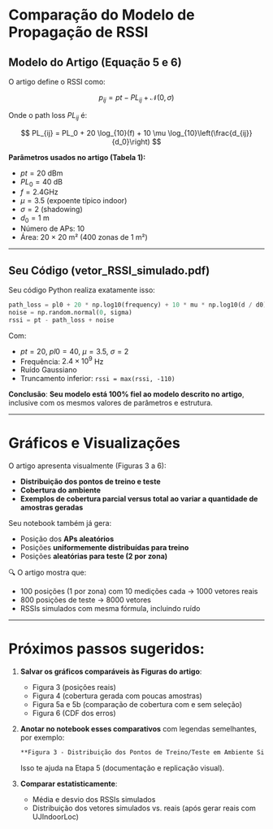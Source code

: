 # Comparação do Modelo de Propagação de RSSI

## **Modelo do Artigo (Equação 5 e 6)**

O artigo define o RSSI como:

$$
p_{ij} = pt - PL_{ij} + \mathcal{N}(0, \sigma)
$$

Onde o path loss $PL_{ij}$ é:

$$
PL_{ij} = PL_0 + 20 \log_{10}(f) + 10 \mu \log_{10}\left(\frac{d_{ij}}{d_0}\right)
$$

**Parâmetros usados no artigo (Tabela 1):**

* $pt = 20$ dBm
* $PL_0 = 40$ dB
* $f = 2.4 \text{GHz}$
* $\mu = 3.5$ (expoente típico indoor)
* $\sigma = 2$ (shadowing)
* $d_0 = 1$ m
* Número de APs: 10
* Área: 20 × 20 m² (400 zonas de 1 m²)

---

## **Seu Código (vetor\_RSSI\_simulado.pdf)**

Seu código Python realiza exatamente isso:

```python
path_loss = pl0 + 20 * np.log10(frequency) + 10 * mu * np.log10(d / d0)
noise = np.random.normal(0, sigma)
rssi = pt - path_loss + noise
```

Com:

* $pt = 20$, $pl0 = 40$, $\mu = 3.5$, $\sigma = 2$
* Frequência: $2.4 \times 10^9$ Hz
* Ruído Gaussiano
* Truncamento inferior: `rssi = max(rssi, -110)`

**Conclusão**: **Seu modelo está 100% fiel ao modelo descrito no artigo**, inclusive com os mesmos valores de parâmetros e estrutura.

---

# Gráficos e Visualizações

O artigo apresenta visualmente (Figuras 3 a 6):

* **Distribuição dos pontos de treino e teste**
* **Cobertura do ambiente**
* **Exemplos de cobertura parcial versus total ao variar a quantidade de amostras geradas**

Seu notebook também já gera:

* Posição dos **APs aleatórios**
* Posições **uniformemente distribuídas para treino**
* Posições **aleatórias para teste (2 por zona)**

🔍 O artigo mostra que:

* 100 posições (1 por zona) com 10 medições cada → 1000 vetores reais
* 800 posições de teste → 8000 vetores
* RSSIs simulados com mesma fórmula, incluindo ruído

---

# Próximos passos sugeridos:

1. **Salvar os gráficos comparáveis às Figuras do artigo**:

   * Figura 3 (posições reais)
   * Figura 4 (cobertura gerada com poucas amostras)
   * Figura 5a e 5b (comparação de cobertura com e sem seleção)
   * Figura 6 (CDF dos erros)

2. **Anotar no notebook esses comparativos** com legendas semelhantes, por exemplo:

   ```markdown
   **Figura 3 - Distribuição dos Pontos de Treino/Teste em Ambiente Simulado**
   ```

   Isso te ajuda na Etapa 5 (documentação e replicação visual).

3. **Comparar estatisticamente**:

   * Média e desvio dos RSSIs simulados
   * Distribuição dos vetores simulados vs. reais (após gerar reais com UJIndoorLoc)
